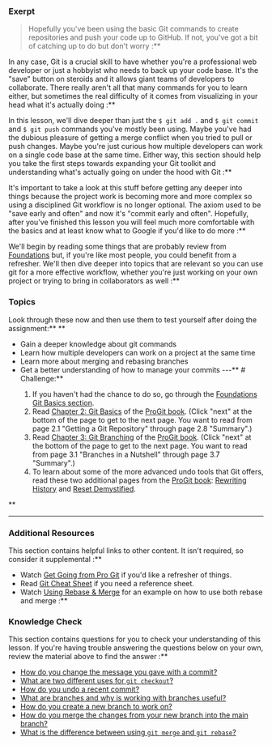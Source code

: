 ### Exerpt
>Hopefully you've been using the basic Git commands to create repositories and push your code up to GitHub.  If not, you've got a bit of catching up to do but don't worry :**

In any case, Git is a crucial skill to have whether you're a professional web developer or just a hobbyist who needs to back up your code base.  It's the "save" button on steroids and it allows giant teams of developers to collaborate.  There really aren't all that many commands for you to learn either, but sometimes the real difficulty of it comes from visualizing in your head what it's actually doing :**

In this lesson, we'll dive deeper than just the `$ git add .` and `$ git commit` and `$ git push` commands you've mostly been using.  Maybe you've had the dubious pleasure of getting a merge conflict when you tried to pull or push changes.  Maybe you're just curious how multiple developers can work on a single code base at the same time.  Either way, this section should help you take the first steps towards expanding your Git toolkit and understanding what's actually going on under the hood with Git :**

It's important to take a look at this stuff before getting any deeper into things because the project work is becoming more and more complex so using a disciplined Git workflow is no longer optional.  The axiom used to be "save early and often" and now it's "commit early and often".  Hopefully, after you've finished this lesson you will feel much more comfortable with the basics and at least know what to Google if you'd like to do more :**

We'll begin by reading some things that are probably review from [Foundations](https://www.theodinproject.com/courses/foundations/lessons/introduction-to-git) but, if you're like most people, you could benefit from a refresher. We'll then dive deeper into topics that are relevant so you can use git for a more effective workflow, whether you're just working on your own project or trying to bring in collaborators as well :**


###  Topics
Look through these now and then use them to test yourself after doing the assignment:** ** 
* Gain a deeper knowledge about git commands
* Learn how multiple developers can work on a project at the same time
* Learn more about merging and rebasing branches
* Get a better understanding of how to manage your commits
---** # Challenge:** <div class="lesson-content__panel" markdown="1">
  1. If you haven't had the chance to do so, go through the [Foundations Git Basics section](https://www.theodinproject.com/courses/foundations/lessons/introduction-to-git).
  2. Read [Chapter 2: Git Basics](https://git-scm.com/book/en/v2/Git-Basics-Getting-a-Git-Repository) of the [ProGit book](https://git-scm.com/book/en/v2). (Click "next" at the bottom of the page to get to the next page. You want to read from page 2.1 "Getting a Git Repository" through page 2.8 "Summary".)
  3. Read [Chapter 3: Git Branching](https://git-scm.com/book/en/v2/Git-Branching-Branches-in-a-Nutshell) of the [ProGit book](https://git-scm.com/book/en/v2). (Click "next" at the bottom of the page to get to the next page. You want to read from page 3.1 "Branches in a Nutshell" through page 3.7 "Summary".)
  4. To learn about some of the more advanced undo tools that Git offers, read these two additional pages from the [ProGit book](https://git-scm.com/book/en/v2): [Rewriting History](https://git-scm.com/book/en/v2/Git-Tools-Rewriting-History) and [Reset Demystified](https://git-scm.com/book/en/v2/Git-Tools-Reset-Demystified).
</div>** 

---


### Additional Resources
This section contains helpful links to other content. It isn't required, so consider it supplemental :**



* Watch [Get Going from Pro Git](http://git-scm.com/video/get-going) if you'd like a refresher of things.
* Read [Git Cheat Sheet](https://www.atlassian.com/git/tutorials/atlassian-git-cheatsheet) if you need a reference sheet.
* Watch [Using Rebase & Merge](https://www.youtube.com/watch?v=f1wnYdLEpgI) for an example on how to use both rebase and merge :**


### Knowledge Check
This section contains questions for you to check your understanding of this lesson. If you're having trouble answering the questions below on your own, review the material above to find the answer :**



* <a class='knowledge-check-link' href='https://git-scm.com/book/en/v2/Git-Basics-Undoing-Things'>How do you change the message you gave with a commit?</a>
* <a class='knowledge-check-link' href='https://git-scm.com/book/en/v2/Git-Branching-Branches-in-a-Nutshell#_switching_branches'>What are two different uses for `git checkout`?</a> 
* <a class='knowledge-check-link' href='https://git-scm.com/book/en/v2/Git-Tools-Reset-Demystified'>How do you undo a recent commit?</a> 
* <a class='knowledge-check-link' href='https://git-scm.com/book/en/v2/Git-Branching-Branches-in-a-Nutshell'>What are branches and why is working with branches useful?</a> 
* <a class='knowledge-check-link' href='https://git-scm.com/book/en/v2/Git-Branching-Branches-in-a-Nutshell#_create_new_branch'>How do you create a new branch to work on?</a> 
* <a class='knowledge-check-link' href='https://git-scm.com/book/en/v2/Git-Branching-Basic-Branching-and-Merging#_basic_merging'>How do you merge the changes from your new branch into the main branch?</a> 
* <a class='knowledge-check-link' href='https://git-scm.com/book/en/v2/Git-Branching-Rebasing'>What is the difference between using `git merge` and `git rebase`?</a>
